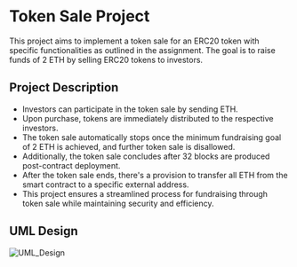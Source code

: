 # Token Sale Project

This project aims to implement a token sale for an ERC20 token with specific functionalities as outlined in the assignment. The goal is to raise funds of 2 ETH by selling ERC20 tokens to investors.

## Project Description
- Investors can participate in the token sale by sending ETH.
- Upon purchase, tokens are immediately distributed to the respective investors. 
- The token sale automatically stops once the minimum fundraising goal of 2 ETH is achieved, and further token sale is disallowed.
- Additionally, the token sale concludes after 32 blocks are produced post-contract deployment. 
- After the token sale ends, there's a provision to transfer all ETH from the smart contract to a specific external address.
- This project ensures a streamlined process for fundraising through token sale while maintaining security and efficiency.

## UML Design
![UML_Design](https://www.plantuml.com/plantuml/dpng/bLNHQkms47tVhn3S5vcxAUL2ImbjoIOaK6YRa8Gyj0GZMxExQcIDa6HlbhRvzjgMx9MrJZStBtREp9pnp9oPlR2E6LTNSe75Nr0wyYjiGF6_5wJzEoDtHZJC0McO4QoGO7lyCxch2odA1Fv4VaCkrWACfTdKSLshqWbKtX0pfvOtyYHWDu7_NInAoQmbjpi5PlWqnhc15ionGprurZ-W0UMyizqA_MYOicim1ZZL1Xg1jUsDvoE7K1nUWI-9WjsyAOiJV2AevBvt70ijKLbdwjBX0NCXy_Wfz8W_yrGUAn1bQ09wSZ8w7hfmVN_rvTj7V055XbvOPuJQa5on2XB8xgi2PG1heToNxxudkKF7v4EjjTm7KyMqxWB-70h_wUV1_Pda1PDCbM2dph5l2aNXpqI7OUTCIjm5fdHWmvpesc0rCnk7Cs33P0tdGweiebjfRR0rKtndrbP3-sfEaYQZL-Z-08Eh2clbAEiVYUzK3TrGylCma2Nn0nc1L2it1Yjgfr-s90PAeGKe5s5fQgyVal3HZuU6IDOt3cZQdsKQTQ8L4prtJQ3PKBG7GokEu4YSD1lvWZ4eyNPDMLbY7PLrv3gARQgePLfO4lYPS2X5nQIb6T6r2KhuuR21_V8zC0bX_-ALp5tty4IZiZJRTsUI5A1WBKh1pDvxZ1kvGIP9We7YbnBB5m_xwGhRvLsLJZJGurvcv1VLW7LemXJyly37ofR4YGhi3Bvb4ThboDvTyZ7BCn7XxNYFVNViNMtAbXeuBUhzx9QbUeaekXeV76hTXlTgk7RRUoOiy5dtcrfn6v_vgCzVb_Zo47YrPMhJSg7a4Jh_c_5_3idviEFuRitlw6WMy8P9mVqcOMVuo6NnMblvVD5wvt7zgGW7edOiVb8q6qpfnnr_L6KttwJNqTDPXxeR6ur-qLA-eOI-ir7FQFvE3yCDIKwQ7pT60IUJlX5XnnN9qyinFLKRSAl94gK1wSNmCLwVuHREEJp62nXva8FBzQll3N_gUdmaWTCY6T-wO-NRyUC_P_61Yj7nZYqkGF6waly1)